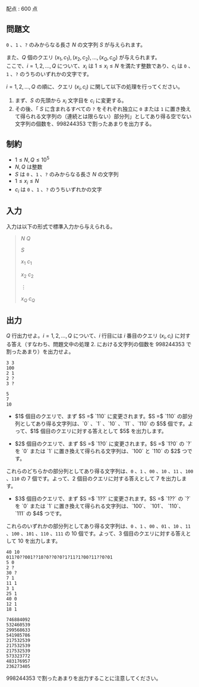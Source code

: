 配点 : $600$ 点

## 問題文

`0` 、`1` 、`?` のみからなる長さ $N$ の文字列 $S$ が与えられます。

また、$Q$ 個のクエリ $(x_1, c_1), (x_2, c_2), \ldots, (x_Q, c_Q)$ が与えられます。<br>
ここで、$i = 1, 2, \ldots, Q$ について、$x_i$ は $1 \leq x_i \leq N$ を満たす整数であり、$c_i$ は `0` 、`1` 、`?` のうちのいずれかの文字です。

$i = 1, 2, \ldots, Q$ の順に、クエリ $(x_i, c_i)$ に関して以下の処理を行ってください。

1. まず、$S$ の先頭から $x_i$ 文字目を $c_i$ に変更する。
2. その後、「 $S$ に含まれるすべての `?` をそれぞれ独立に `0` または `1` に置き換えて得られる文字列の（連続とは限らない）部分列」としてあり得る空でない文字列の個数を、$998244353$ で割ったあまりを出力する。

## 制約

- $1 \leq N, Q \leq 10^5$
- $N, Q$ は整数
- $S$ は `0` 、`1` 、`?` のみからなる長さ $N$ の文字列
- $1 \leq x_i \leq N$
- $c_i$ は `0` 、`1` 、`?` のうちいずれかの文字

## 入力

入力は以下の形式で標準入力から与えられる。

> $N$ $Q$
> 
> $S$
> 
> $x_1$ $c_1$
> 
> $x_2$ $c_2$
> 
> $\vdots$
> 
> $x_Q$ $c_Q$

## 出力

$Q$ 行出力せよ。$i = 1, 2, \ldots, Q$ について、$i$ 行目には $i$ 番目のクエリ $(x_i, c_i)$ に対する答え（すなわち、問題文中の処理 2. における文字列の個数を $998244353$ で割ったあまり）を出力せよ。

```input1
3 3
100
2 1
2 ?
3 ?
```

```output1
5
7
10
```

- <p>$1$ 個目のクエリで、まず $S =$ `110` に変更されます。$S =$ `110` の部分列としてあり得る文字列は、`0` 、`1` 、`10` 、`11` 、`110` の $5$ 個です。よって、$1$ 個目のクエリに対する答えとして $5$ を出力します。</p>
- <p>$2$ 個目のクエリで、まず $S =$ `1?0` に変更されます。$S =$ `1?0` の `?` を `0` または `1` に置き換えて得られる文字列は、`100` と `110` の $2$ つです。
これらのどちらかの部分列としてあり得る文字列は、`0` 、`1` 、`00` 、`10` 、`11` 、`100` 、`110` の $7$ 個です。よって、$2$ 個目のクエリに対する答えとして $7$ を出力します。</p>
- <p>$3$ 個目のクエリで、まず $S =$ `1??` に変更されます。$S =$ `1??` の `?` を `0` または `1` に置き換えて得られる文字列は、`100`、 `101`、 `110`、 `111` の $4$ つです。
これらのいずれかの部分列としてあり得る文字列は、`0` 、`1` 、`00` 、`01` 、`10` 、`11` 、`100`  、`101` 、`110` 、`111` の $10$ 個です。よって、$3$ 個目のクエリに対する答えとして $10$ を出力します。</p>

```input2
40 10
011?0??001??10?0??0?0?1?11?1?00?11??0?01
5 0
2 ?
30 ?
7 1
11 1
3 1
25 1
40 0
12 1
18 1
```

```output2
746884092
532460539
299568633
541985786
217532539
217532539
217532539
573323772
483176957
236273405
```

$998244353$ で割ったあまりを出力することに注意してください。